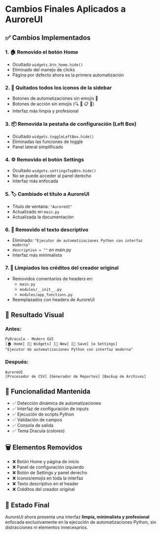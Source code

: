 # Cambios Finales Aplicados a AuroreUI

## ✅ **Cambios Implementados**

### 1. **🏠 Removido el botón Home**
- Ocultado `widgets.btn_home.hide()`
- Eliminado del manejo de clicks
- Página por defecto ahora es la primera automatización

### 2. **🎨 Quitados todos los iconos de la sidebar**
- Botones de automatizaciones sin emojis 📁
- Botones de acción sin emojis (🔍 🚀 📋 📝)
- Interfaz más limpia y profesional

### 3. **📦 Removida la pestaña de configuración (Left Box)**
- Ocultado `widgets.toggleLeftBox.hide()`
- Eliminadas las funciones de toggle
- Panel lateral simplificado

### 4. **⚙️ Removido el botón Settings**
- Ocultado `widgets.settingsTopBtn.hide()`
- No se puede acceder al panel derecho
- Interfaz más enfocada

### 5. **🏷️ Cambiado el título a AuroreUI**
- Título de ventana: `"AuroreUI"`
- Actualizado en `main.py`
- Actualizada la documentación

### 6. **📝 Removido el texto descriptivo**
- Eliminado: `"Ejecutor de automatizaciones Python con interfaz moderna"`
- `description = ""` en main.py
- Interfaz más minimalista

### 7. **👤 Limpiados los créditos del creador original**
- Removidos comentarios de headers en:
  - `main.py`
  - `modules/__init__.py` 
  - `modules/app_functions.py`
- Reemplazados con headers de AuroreUI

## 🎯 **Resultado Visual**

### **Antes:**
```
PyDracula - Modern GUI
[🏠 Home] [📁 Widgets] [📁 New] [📁 Save] [⚙️ Settings]
"Ejecutor de automatizaciones Python con interfaz moderna"
```

### **Después:**
```
AuroreUI
[Procesador de CSV] [Generador de Reportes] [Backup de Archivos]
```

## 🔧 **Funcionalidad Mantenida**
- ✅ Detección dinámica de automatizaciones
- ✅ Interfaz de configuración de inputs
- ✅ Ejecución de scripts Python
- ✅ Validación de campos
- ✅ Consola de salida
- ✅ Tema Dracula (colores)

## 🗑️ **Elementos Removidos**
- ❌ Botón Home y página de inicio
- ❌ Panel de configuración izquierdo
- ❌ Botón de Settings y panel derecho  
- ❌ Iconos/emojis en toda la interfaz
- ❌ Texto descriptivo en el header
- ❌ Créditos del creador original

## 🚀 **Estado Final**
AuroreUI ahora presenta una interfaz **limpia, minimalista y profesional** enfocada exclusivamente en la ejecución de automatizaciones Python, sin distracciones ni elementos innecesarios.
